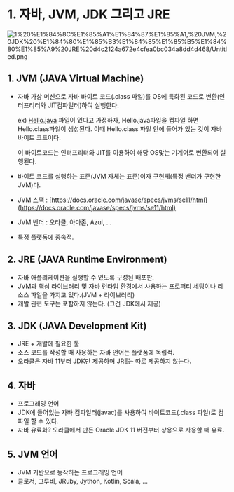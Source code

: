 # 1. 자바, JVM, JDK 그리고 JRE

![1%20%E1%84%8C%E1%85%A1%E1%84%87%E1%85%A1,%20JVM,%20JDK%20%E1%84%80%E1%85%B3%E1%84%85%E1%85%B5%E1%84%80%E1%85%A9%20JRE%20d4c2124a672e4cfea0bc034a8dd4d468/Untitled.png](1%20%E1%84%8C%E1%85%A1%E1%84%87%E1%85%A1,%20JVM,%20JDK%20%E1%84%80%E1%85%B3%E1%84%85%E1%85%B5%E1%84%80%E1%85%A9%20JRE%20d4c2124a672e4cfea0bc034a8dd4d468/Untitled.png)

## 1. **JVM (JAVA Virtual Machine)**

- 자바 가상 머신으로 자바 바이트 코드(.class 파일)를 OS에 특화된 코드로 변환(인터프리터와 JIT컴파일러)하여 실행한다.

    ex) [Hello.java](http://hello.java) 파일이 있다고 가정하자, Hello.java파일을 컴파일 하면 Hello.class파일이 생성된다. 이때 Hello.class 파일 안에 들어가 있는 것이 자바 바이트 코드이다.

    이 바이트코드는 인터프리터와 JIT를 이용하여 해당 OS맞는 기계어로 변환되어 실행된다.

- 바이트 코드를 실행하는 표준(JVM 자체는 표준)이자 구현체(특정 밴더가 구현한 JVM)다.
- JVM 스팩 : [https://docs.oracle.com/javase/specs/jvms/se11/html](https://docs.oracle.com/javase/specs/jvms/se11/html)
- JVM 밴더 : 오라클, 아마존, Azul, ...
- 특정 플랫폼에 종속적.

## 2. **JRE (JAVA Runtime Environment)**

- 자바 애플리케이션을 실행할 수 있도록 구성된 배포판.
- JVM과 핵심 라이브러리 및 자바 런타임 환경에서 사용하는 프로퍼티 세팅이나 리소스 파일을 가지고 있다.(JVM + 라이브러리)
- 개발 관련 도구는 포함하지 않는다. (그건 JDK에서 제공)

## 3. JDK (JAVA Development Kit)

- JRE + 개발에 필요한 툴
- 소스 코드를 작성할 때 사용하는 자바 언어는 플랫폼에 독립적.
- 오라클은 자바 11부터 JDK만 제공하며 JRE는 따로 제공하지 않는다.

## 4. 자바

- 프로그래밍 언어
- JDK에 들어있는 자바 컴파일러(javac)를 사용하여 바이트코드(.class 파일)로 컴파일 할 수 있다.
- 자바 유료화? 오라클에서 만든 Oracle JDK 11 버전부터 상용으로 사용할 때 유료.

## 5. JVM 언어

- JVM 기반으로 동작하는 프로그래밍 언어
- 클로저, 그루비, JRuby, Jython, Kotlin, Scala, ...
